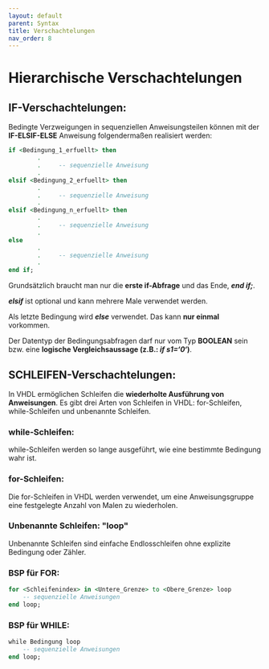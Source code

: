 ```yaml
---
layout: default
parent: Syntax
title: Verschachtelungen
nav_order: 8
---
```

# Hierarchische Verschachtelungen

## IF-Verschachtelungen:

Bedingte Verzweigungen in sequenziellen Anweisungsteilen können mit der **IF-ELSIF-ELSE** Anweisung folgendermaßen realisiert werden:

```vhdl
if <Bedingung_1_erfuellt> then
        .
        .     -- sequenzielle Anweisung
        .
elsif <Bedingung_2_erfuellt> then
        .
        .     -- sequenzielle Anweisung
        .
elsif <Bedingung_n_erfuellt> then
        .
        .     -- sequenzielle Anweisung
        .
else
        .
        .     -- sequenzielle Anweisung
        .
end if;
```

Grundsätzlich braucht man nur die **erste if-Abfrage** und das Ende, ***end if;***.

***elsif*** ist optional und kann mehrere Male verwendet werden.

Als letzte Bedingung wird ***else*** verwendet. Das kann **nur einmal** vorkommen.

Der Datentyp der Bedingungsabfragen darf nur vom Typ **BOOLEAN** sein bzw. eine **logische Vergleichsaussage (z.B.: *if s1=‘0‘*)**.

## SCHLEIFEN-Verschachtelungen:

In VHDL ermöglichen Schleifen die **wiederholte Ausführung von Anweisungen**. Es gibt drei Arten von Schleifen in VHDL: for-Schleifen, while-Schleifen und unbenannte Schleifen.

### while-Schleifen:

while-Schleifen werden so lange ausgeführt, wie eine bestimmte Bedingung wahr ist.


### for-Schleifen:

Die for-Schleifen in VHDL werden verwendet, um eine Anweisungsgruppe eine festgelegte Anzahl von Malen zu wiederholen.

### Unbenannte Schleifen: "loop"

Unbenannte Schleifen sind einfache Endlosschleifen ohne explizite Bedingung oder Zähler.

### BSP für FOR:

```vhdl
for <Schleifenindex> in <Untere_Grenze> to <Obere_Grenze> loop
    -- sequenzielle Anweisungen
end loop;
```

### BSP für WHILE:

```vhdl
while Bedingung loop
    -- sequenzielle Anweisungen
end loop;
```